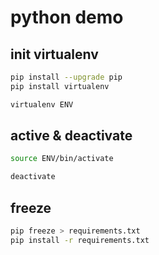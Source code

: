 # python demo

## init virtualenv

```sh
pip install --upgrade pip
pip install virtualenv

virtualenv ENV
```

## active & deactivate

```sh
source ENV/bin/activate

deactivate
```

## freeze

```sh
pip freeze > requirements.txt
pip install -r requirements.txt
```
